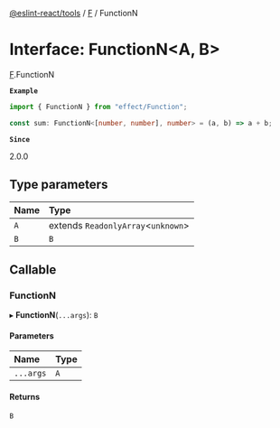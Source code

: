 [@eslint-react/tools](../README.md) / [F](../modules/F.md) / FunctionN

# Interface: FunctionN\<A, B\>

[F](../modules/F.md).FunctionN

**`Example`**

```ts
import { FunctionN } from "effect/Function";

const sum: FunctionN<[number, number], number> = (a, b) => a + b;
```

**`Since`**

2.0.0

## Type parameters

| Name | Type                                 |
| :--- | :----------------------------------- |
| `A`  | extends `ReadonlyArray`\<`unknown`\> |
| `B`  | `B`                                  |

## Callable

### FunctionN

▸ **FunctionN**(`...args`): `B`

#### Parameters

| Name      | Type |
| :-------- | :--- |
| `...args` | `A`  |

#### Returns

`B`
